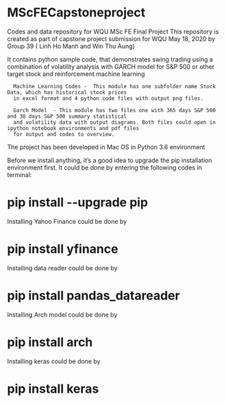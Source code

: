 # MScFECapstoneproject
Codes and data repository for WQU  MSc FE Final Project
This repository is created as part of capstone project submission for WQU May 18, 2020 by Group 39 ( Linh Ho Manh and Win Thu Aung)

It contains python sample code, that demonstrates swing trading using a combination of volatility analysis with GARCH model for S&P 500 or other target stock and reinforcement machine learning
                                                            
      Machine Learning Codes -  This module has one subfolder name Stock Data, which has historical stock prices 
      in excel format and 4 python code files with output png files.
      
      Garch Model  - This module has two files one with 365 days S&P 500 and 30 days S&P 500 summary statistical
      and volatility data with output diagrams. Both files could open in ipython notebook environments and pdf files
      for output and codes to overview.
      
The project has been developed in Mac OS in Python 3.6 environment

Before we install anything, it’s a good idea to upgrade the pip installation environment first. It could be done by entering the following codes in terminal:
 # pip install --upgrade pip
Installing Yahoo Finance could be done by
 # pip install yfinance
Installing data reader could be done by 
 # pip install pandas_datareader
Installing Arch model could be done by 
 # pip install arch
Installing keras could be done by 
 # pip install keras
        
